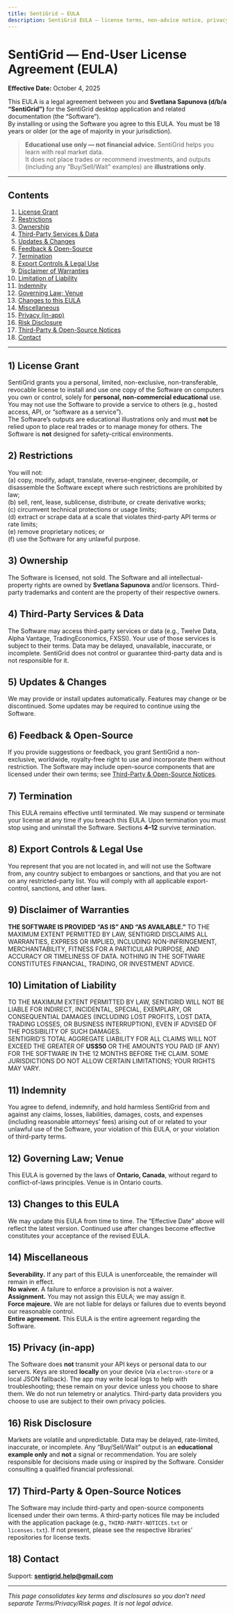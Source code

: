 ```yaml
---
title: SentiGrid — EULA
description: SentiGrid EULA — license terms, non-advice notice, privacy (keys stored locally), risk disclosure, and third-party/open-source notices.
---
```


# SentiGrid — End-User License Agreement (EULA)

**Effective Date:** October 4, 2025

This EULA is a legal agreement between you and **Svetlana Sapunova (d/b/a “SentiGrid”)** for the SentiGrid desktop application and related documentation (the “Software”).  
By installing or using the Software you agree to this EULA. You must be 18 years or older (or the age of majority in your jurisdiction).

> **Educational use only — not financial advice.** SentiGrid helps you learn with real market data.  
> It does not place trades or recommend investments, and outputs (including any “Buy/Sell/Wait” examples) are **illustrations only**.

---

## Contents
1. [License Grant](#1-license-grant)  
2. [Restrictions](#2-restrictions)  
3. [Ownership](#3-ownership)  
4. [Third-Party Services & Data](#4-third-party-services--data)  
5. [Updates & Changes](#5-updates--changes)  
6. [Feedback & Open-Source](#6-feedback--open-source)  
7. [Termination](#7-termination)  
8. [Export Controls & Legal Use](#8-export-controls--legal-use)  
9. [Disclaimer of Warranties](#9-disclaimer-of-warranties)  
10. [Limitation of Liability](#10-limitation-of-liability)  
11. [Indemnity](#11-indemnity)  
12. [Governing Law; Venue](#12-governing-law-venue)  
13. [Changes to this EULA](#13-changes-to-this-eula)  
14. [Miscellaneous](#14-miscellaneous)  
15. [Privacy (in-app)](#15-privacy-in-app)  
16. [Risk Disclosure](#16-risk-disclosure)  
17. [Third-Party & Open-Source Notices](#17-third-party--open-source-notices)  
18. [Contact](#18-contact)

---

## 1) License Grant
SentiGrid grants you a personal, limited, non-exclusive, non-transferable, revocable license to install and use one copy of the Software on computers you own or control, solely for **personal, non-commercial educational** use.  
You may not use the Software to provide a service to others (e.g., hosted access, API, or “software as a service”).  
The Software’s outputs are educational illustrations only and must **not** be relied upon to place real trades or to manage money for others. The Software is **not** designed for safety-critical environments.

## 2) Restrictions
You will not:  
(a) copy, modify, adapt, translate, reverse-engineer, decompile, or disassemble the Software except where such restrictions are prohibited by law;  
(b) sell, rent, lease, sublicense, distribute, or create derivative works;  
(c) circumvent technical protections or usage limits;  
(d) extract or scrape data at a scale that violates third-party API terms or rate limits;  
(e) remove proprietary notices; or  
(f) use the Software for any unlawful purpose.

## 3) Ownership
The Software is licensed, not sold. The Software and all intellectual-property rights are owned by **Svetlana Sapunova** and/or licensors. Third-party trademarks and content are the property of their respective owners.

## 4) Third-Party Services & Data
The Software may access third-party services or data (e.g., Twelve Data, Alpha Vantage, TradingEconomics, FXSSI). Your use of those services is subject to their terms. Data may be delayed, unavailable, inaccurate, or incomplete. SentiGrid does not control or guarantee third-party data and is not responsible for it.

## 5) Updates & Changes
We may provide or install updates automatically. Features may change or be discontinued. Some updates may be required to continue using the Software.

## 6) Feedback & Open-Source
If you provide suggestions or feedback, you grant SentiGrid a non-exclusive, worldwide, royalty-free right to use and incorporate them without restriction. The Software may include open-source components that are licensed under their own terms; see [Third-Party & Open-Source Notices](#17-third-party--open-source-notices).

## 7) Termination
This EULA remains effective until terminated. We may suspend or terminate your license at any time if you breach this EULA. Upon termination you must stop using and uninstall the Software. Sections **4–12** survive termination.

## 8) Export Controls & Legal Use
You represent that you are not located in, and will not use the Software from, any country subject to embargoes or sanctions, and that you are not on any restricted-party list. You will comply with all applicable export-control, sanctions, and other laws.

## 9) Disclaimer of Warranties
**THE SOFTWARE IS PROVIDED “AS IS” AND “AS AVAILABLE.”** TO THE MAXIMUM EXTENT PERMITTED BY LAW, SENTIGRID DISCLAIMS ALL WARRANTIES, EXPRESS OR IMPLIED, INCLUDING NON-INFRINGEMENT, MERCHANTABILITY, FITNESS FOR A PARTICULAR PURPOSE, AND ACCURACY OR TIMELINESS OF DATA. NOTHING IN THE SOFTWARE CONSTITUTES FINANCIAL, TRADING, OR INVESTMENT ADVICE.

## 10) Limitation of Liability
TO THE MAXIMUM EXTENT PERMITTED BY LAW, SENTIGRID WILL NOT BE LIABLE FOR INDIRECT, INCIDENTAL, SPECIAL, EXEMPLARY, OR CONSEQUENTIAL DAMAGES (INCLUDING LOST PROFITS, LOST DATA, TRADING LOSSES, OR BUSINESS INTERRUPTION), EVEN IF ADVISED OF THE POSSIBILITY OF SUCH DAMAGES.  
SENTIGRID’S TOTAL AGGREGATE LIABILITY FOR ALL CLAIMS WILL NOT EXCEED THE GREATER OF **US$50** OR THE AMOUNTS YOU PAID (IF ANY) FOR THE SOFTWARE IN THE 12 MONTHS BEFORE THE CLAIM. SOME JURISDICTIONS DO NOT ALLOW CERTAIN LIMITATIONS; YOUR RIGHTS MAY VARY.

## 11) Indemnity
You agree to defend, indemnify, and hold harmless SentiGrid from and against any claims, losses, liabilities, damages, costs, and expenses (including reasonable attorneys’ fees) arising out of or related to your unlawful use of the Software, your violation of this EULA, or your violation of third-party terms.

## 12) Governing Law; Venue
This EULA is governed by the laws of **Ontario, Canada**, without regard to conflict-of-laws principles. Venue is in Ontario courts.

## 13) Changes to this EULA
We may update this EULA from time to time. The “Effective Date” above will reflect the latest version. Continued use after changes become effective constitutes your acceptance of the revised EULA.

## 14) Miscellaneous
**Severability.** If any part of this EULA is unenforceable, the remainder will remain in effect.  
**No waiver.** A failure to enforce a provision is not a waiver.  
**Assignment.** You may not assign this EULA; we may assign it.  
**Force majeure.** We are not liable for delays or failures due to events beyond our reasonable control.  
**Entire agreement.** This EULA is the entire agreement regarding the Software.

## 15) Privacy (in-app)
The Software does **not** transmit your API keys or personal data to our servers. Keys are stored **locally** on your device (via `electron-store` or a local JSON fallback). The app may write local logs to help with troubleshooting; these remain on your device unless you choose to share them. We do not run telemetry or analytics. Third-party data providers you choose to use are subject to their own privacy policies.

## 16) Risk Disclosure
Markets are volatile and unpredictable. Data may be delayed, rate-limited, inaccurate, or incomplete. Any “Buy/Sell/Wait” output is an **educational example only** and **not** a signal or recommendation. You are solely responsible for decisions made using or inspired by the Software. Consider consulting a qualified financial professional.

## 17) Third-Party & Open-Source Notices
The Software may include third-party and open-source components licensed under their own terms. A third-party notices file may be included with the application package (e.g., `THIRD-PARTY-NOTICES.txt` or `licenses.txt`). If not present, please see the respective libraries’ repositories for license texts.

## 18) Contact
Support: **sentigrid.help@gmail.com**

---

*This page consolidates key terms and disclosures so you don’t need separate Terms/Privacy/Risk pages. It is not legal advice.*

